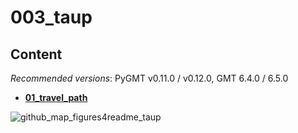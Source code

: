 # 003_taup

## Content

_Recommended versions_: PyGMT v0.11.0 / v0.12.0, GMT 6.4.0 / 6.5.0

- **[01_travel_path](https://github.com/yvonnefroehlich/gmt-pygmt-plotting/tree/main/003_taup/01_travel_path)**

![github_map_figures4readme_taup](https://github.com/yvonnefroehlich/gmt-pygmt-plotting/assets/94163266/ead1d105-dc56-4252-81f4-b6c6ac6fdb62)
